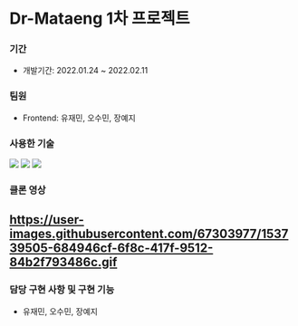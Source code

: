 # Dr-Mataeng 1차 프로젝트


### 기간
- 개발기간: 2022.01.24 ~ 2022.02.11

### 팀원

- Frontend: 유재민, 오수민, 장예지

### 사용한 기술
<img src="https://img.shields.io/badge/react-61DAFB?style=flat&logo=react&logoColor=white"> <img src="https://img.shields.io/badge/Scss-pink?style=flat&logo=Sass&logoColor=white"/> 
<img src="https://img.shields.io/badge/Github-black?style=flat&logo=github&logoColor=white"/>


### 클론 영상

https://user-images.githubusercontent.com/67303977/153739505-684946cf-6f8c-417f-9512-84b2f793486c.gif
----
### 담당 구현 사항 및 구현 기능



- 유재민, 오수민, 장예지
